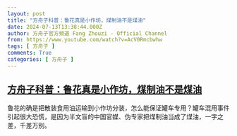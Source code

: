 ```yaml
---
layout: post
title: "方舟子科普：鲁花真是小作坊，煤制油不是煤油"
date: 2024-07-13T13:38:44.000Z
author: 方舟子官方频道 Fang Zhouzi - Official Channel
from: https://www.youtube.com/watch?v=AcV0Rmcbwhw
tags: [ 方舟子 ]
comments: True
categories: [ 方舟子 ]
---
```

<!--1720877924000-->
[方舟子科普：鲁花真是小作坊，煤制油不是煤油](https://www.youtube.com/watch?v=AcV0Rmcbwhw)
------

<div>
鲁花的确是把散装食用油运输到小作坊分装，怎么能保证罐车专用？罐车混用事件引起很大恐慌，是因为半文盲的中国官媒、伪专家把煤制油当成了煤油，一字之差，千差万别。
</div>
